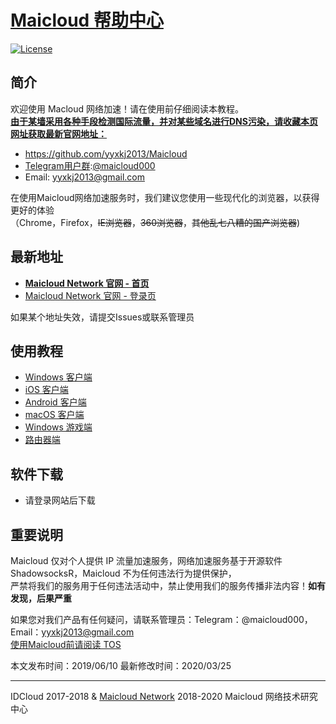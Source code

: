  # [Maicloud 帮助中心](https://github.com/yyxkj2013/Maicloud)

[![License](https://img.shields.io/github/license/Anankke/SSPanel-Uim?style=flat-square)](https://github.com/Anankke/SSPanel-Uim/blob/dev/LICENSE)

## 简介
欢迎使用 Macloud 网络加速！请在使用前仔细阅读本教程。   
**[由于某墙采用各种手段检测国际流量，并对某些域名进行DNS污染，请收藏本页网址获取最新官网地址：](https://github.com/yyxkj2013/Maicloud)**  
- <https://github.com/yyxkj2013/Maicloud>
- [Telegram用户群](https://t.me/maicloud000):[@maicloud000](https://t.me/maicloud000)
- Email: yyxkj2013@gmail.com

在使用Maicloud网络加速服务时，我们建议您使用一些现代化的浏览器，以获得更好的体验    
（Chrome，Firefox，~~IE浏览器~~，~~360浏览器~~，~~其他乱七八糟的国产浏览器~~)

## 最新地址
- [**Maicloud Network 官网 - 首页**](https://maicloud.io) 
- [Maicloud Network 官网 - 登录页](https://www.maicloud.info/auth/login) 

如果某个地址失效，请提交Issues或联系管理员

## 使用教程
- [Windows 客户端](help/windows.md)
- [iOS 客户端](help/ios.md)
- [Android 客户端](help/android.md)
- [macOS 客户端](help/macos.md)
- [Windows 游戏端](help/sstap.md)
- [路由器端](help/router.md)

## 软件下载
- 请登录网站后下载

## 重要说明
Maicloud 仅对个人提供 IP 流量加速服务，网络加速服务基于开源软件 ShadowsocksR，Maicloud 不为任何违法行为提供保护，  
严禁将我们的服务用于任何违法活动中，禁止使用我们的服务传播非法内容！**如有发现，后果严重**    

如果您对我们产品有任何疑问，请联系管理员：Telegram：@maicloud000，Email：yyxkj2013@gmail.com  
[使用Maicloud前请阅读 TOS](https://www.maicloud.info/tos)  

本文发布时间：2019/06/10 
最新修改时间：2020/03/25 

---

IDCloud 2017-2018 
& [Maicloud Network](https://maicloud.io)  2018-2020 
Maicloud 网络技术研究中心
